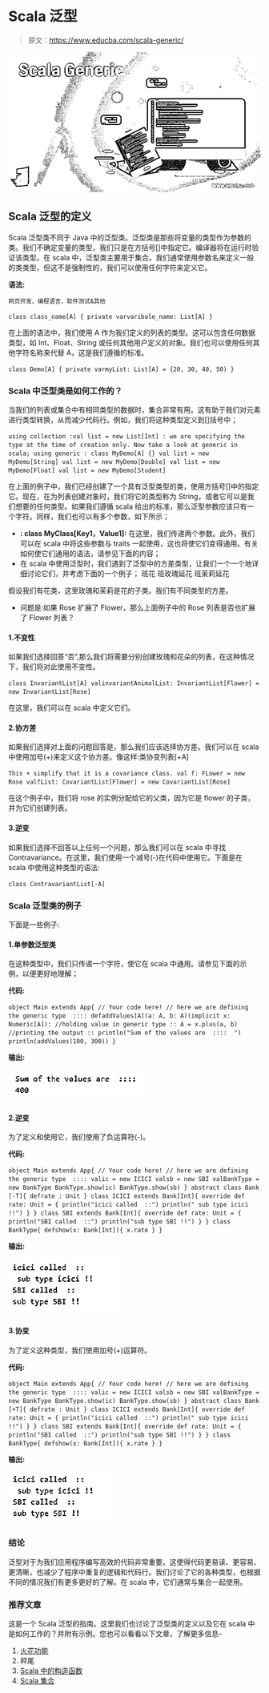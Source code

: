 # Scala 泛型

> 原文：<https://www.educba.com/scala-generic/>

![Scala Generic](img/5bd5eb96214227b7bf53d16b01c0d792.png)



## Scala 泛型的定义

Scala 泛型类不同于 Java 中的泛型类。泛型类是那些将变量的类型作为参数的类。我们不确定变量的类型，我们只是在方括号[]中指定它。编译器将在运行时验证该类型。在 scala 中，泛型类主要用于集合。我们通常使用参数名来定义一般的类类型，但这不是强制性的，我们可以使用任何字符来定义它。

**语法:**

<small>网页开发、编程语言、软件测试&其他</small>

`class class_name[A] {
private varvaribale_name: List[A] }`

在上面的语法中，我们使用 A 作为我们定义的列表的类型。这可以包含任何数据类型，如 Int、Float、String 或任何其他用户定义的对象。我们也可以使用任何其他字符名称来代替 A，这是我们遵循的标准。

`class Demo[A] {
private varmyList: List[A] = {20, 30, 40, 50)
}`

### Scala 中泛型类是如何工作的？

当我们的列表或集合中有相同类型的数据时，集合非常有用。这有助于我们对元素进行类型转换，从而减少代码行。例如，我们将这种类型定义到[]括号中；

`using collection :val list = new List[Int] : we are specifying the type at the time of creation only. Now take a look at generic in scala;
using generic : class MyDemo[A] {}
val list = new MyDemo[String] val list = new MyDemo[Double] val list = new MyDemo[Float] val list = new MyDemo[Student]`

在上面的例子中，我们已经创建了一个具有泛型类型的类，使用方括号[]中的指定它。现在，在为列表创建对象时，我们将它的类型称为 String，或者它可以是我们想要的任何类型。如果我们遵循 scala 给出的标准，那么泛型参数应该只有一个字符。同样，我们也可以有多个参数，如下所示；

*   **: class MyClass[Key1，Value1]:** 在这里，我们传递两个参数。此外，我们可以在 scala 中将这些参数与 traits 一起使用，这也将使它们变得通用。有关如何使它们通用的语法，请参见下面的内容；
*   在 scala 中使用泛型时，我们遇到了泛型中的方差类型，让我们一个一个地详细讨论它们，并考虑下面的一个例子；
    班花
    班玫瑰延花
    班茉莉延花

假设我们有花类，这里玫瑰和茉莉是花的子类。我们有不同类型的方差。

*   问题是:如果 Rose 扩展了 Flower，那么上面例子中的 Rose 列表是否也扩展了 Flower 列表？

#### 1.不变性

如果我们选择回答“否”,那么我们将需要分别创建玫瑰和花朵的列表，在这种情况下，我们将对此使用不变性。

`class InvariantList[A] valinvariantAnimalList: InvariantList[Flower] = new InvariantList[Rose]`

在这里，我们可以在 scala 中定义它们。

#### 2.协方差

如果我们选择对上面的问题回答是，那么我们应该选择协方差。我们可以在 scala 中使用加号(+)来定义这个协方差。像这样:类协变列表[+A]

`This + simplify that it is a covariance class.
val f: FLower = new Rose
valfList: CovariantList[Flower] = new CovariantList[Rose]`

在这个例子中，我们将 rose 的实例分配给它的父类，因为它是 flower 的子类，并为它们创建列表。

#### 3.逆变

如果我们选择不回答以上任何一个问题，那么我们可以在 scala 中寻找 Contravariance。在这里，我们使用一个减号(-)在代码中使用它。下面是在 scala 中使用这种类型的语法:

`class ContravariantList[-A]`

### Scala 泛型类的例子

下面是一些例子:

#### 1.单参数泛型类

在这种类型中，我们只传递一个字符，使它在 scala 中通用。请参见下面的示例，以便更好地理解；

**代码:**

`object Main extends App{
// Your code here!
// here we are defining the generic type  ::::
defaddValues[A](a: A, b: A)(implicit x: Numeric[A]):
//holding value in generic type ::
A = x.plus(a, b)
//printing the output ::
println("Sum of the values are  ::::  ")
println(addValues(100, 300))
}`

**输出:**

![Scala Generic-1.1](img/01c8103403c2991a364df35aefd55481.png)



#### 2.逆变

为了定义和使用它，我们使用了负运算符(-)。

**代码:**

`object Main extends App{
// Your code here!
// here we are defining the generic type  ::::
valic = new ICICI
valsb = new SBI
valBankType = new BankType
BankType.show(ic)
BankType.show(sb)
}
abstract class Bank [-T]{
defrate : Unit
}
class ICICI extends Bank[Int]{
override def rate: Unit = {
println("icici called  ::")
println(" sub type icici !!")
}
}
class SBI extends Bank[Int]{
override def rate: Unit = {
println("SBI called  ::")
println("sub type SBI !!")
}
}
class BankType{
defshow(x: Bank[Int]){
x.rate
}
}`

**输出:**

![Scala Generic-1.2](img/a5a52d1c5d7b9d7a78d3c87a82d6d358.png)



#### 3.协变

为了定义这种类型，我们使用加号(+)运算符。

**代码:**

`object Main extends App{
// Your code here!
// here we are defining the generic type  ::::
valic = new ICICI
valsb = new SBI
valBankType = new BankType
BankType.show(ic)
BankType.show(sb)
}
abstract class Bank [+T]{
defrate : Unit
}
class ICICI extends Bank[Int]{
override def rate: Unit = {
println("icici called  ::")
println(" sub type icici !!")
}
}
class SBI extends Bank[Int]{
override def rate: Unit = {
println("SBI called  ::")
println("sub type SBI !!")
}
}
class BankType{
defshow(x: Bank[Int]){
x.rate
}
}`

**输出:**

![Scala Generic-1.3](img/f35eccd7434e79bf8b92bf0c7debcf6c.png)



### 结论

泛型对于为我们应用程序编写高效的代码非常重要。这使得代码更易读、更容易、更清晰，也减少了程序中重复的逻辑和代码行。我们讨论了它的各种类型，也根据不同的情况我们有更多更好的了解。在 scala 中，它们通常与集合一起使用。

### 推荐文章

这是一个 Scala 泛型的指南。这里我们也讨论了泛型类的定义以及它在 scala 中是如何工作的？并附有示例。您也可以看看以下文章，了解更多信息–

1.  [火花功能](https://www.educba.com/spark-functions/)
2.  秤尾
3.  [Scala 中的构造函数](https://www.educba.com/constructors-in-scala/)
4.  [Scala 集合](https://www.educba.com/scala-collections/)





